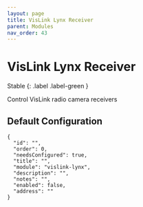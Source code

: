 ```yaml
---
layout: page
title: VisLink Lynx Receiver
parent: Modules
nav_order: 43
---
```


# VisLink Lynx Receiver

Stable
{: .label .label-green }

Control VisLink radio camera receivers

## Default Configuration

```
{
  "id": "",
  "order": 0,
  "needsConfigured": true,
  "title": "",
  "module": "vislink-lynx",
  "description": "",
  "notes": "",
  "enabled": false,
  "address": ""
}
```

